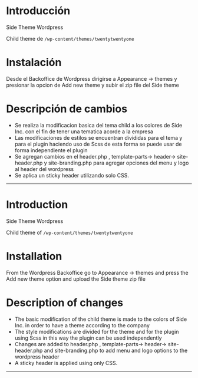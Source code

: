 # Introducción

Side Theme Wordpress

Child theme de `/wp-content/themes/twentytwentyone` 

# Instalación

Desde el Backoffice de Wordpress dirigirse a Appearance -> themes y presionar la opcion de Add new theme y subir el zip file del Side theme

# Descripción de cambios

- Se realiza la modificacion basica del tema child a los colores de Side Inc. con el fin de tener una tematica acorde a la empresa
- Las modificaciones de estilos se encuentran divididas para el tema y para el plugin haciendo uso de Scss de esta forma se puede usar de forma independiente el plugin
- Se agregan cambios en el header.php , template-parts-> header-> site-header.php y site-branding.php para agregar opciones del menu y logo al header del wordpress
- Se aplica un sticky header utilizando solo CSS.
  
------------------------------------------------------------------------------------------------------------

# Introduction

Side Theme Wordpress

Child theme of `/wp-content/themes/twentytwentyone`

# Installation

From the Wordpress Backoffice go to Appearance -> themes and press the Add new theme option and upload the Side theme zip file

# Description of changes

- The basic modification of the child theme is made to the colors of Side Inc. in order to have a theme according to the company
- The style modifications are divided for the theme and for the plugin using Scss in this way the plugin can be used independently
- Changes are added to header.php , template-parts-> header-> site-header.php and site-branding.php to add menu and logo options to the wordpress header
- A sticky header is applied using only CSS.
  
-------------------------------------------------- -------------------------------------------------- --------



